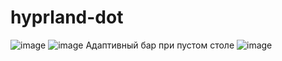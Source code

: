 # hyprland-dot
![image](https://github.com/Dallinchi/hyprland-dot/assets/88334156/21647880-781f-4377-a3dd-48330674277f)
![image](https://github.com/Dallinchi/hyprland-dot/assets/88334156/27abf9dd-0a94-48f7-8e0f-71671931957e)
Адаптивный бар при пустом столе
![image](https://github.com/Dallinchi/hyprland-dot/assets/88334156/073cf6fd-db4f-4806-a467-a93e2c4ee8a4)

